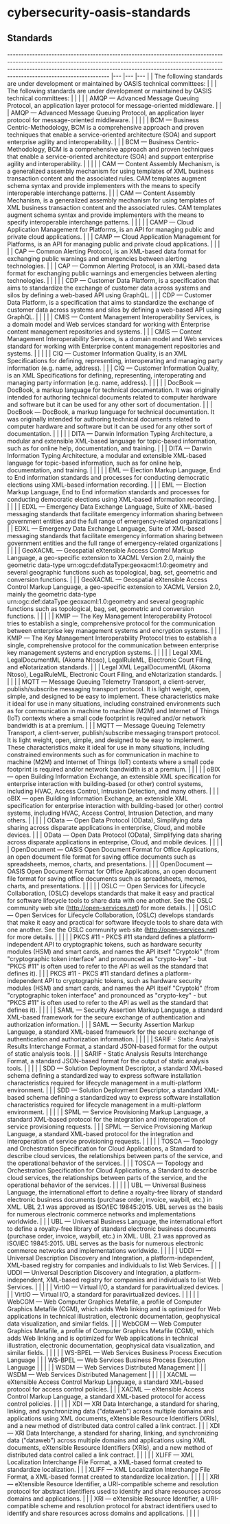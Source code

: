# cybersecurity-oasis-standards


## Standards

-------------------------------------------------------------------------------------------------------------------------------------------------------------------------------------------------------------------------------------------------------------------------------	|---	|---	|---	|
| The following standards are under development or maintained by OASIS technical committees:                                                                                                                                                                                                                                                                                                                                                                             	|   	|   	| The following standards are under development or maintained by OASIS technical committees:                                                                                                                                                                                                                                                                                                                                                                             	|   	|   	|   	|
| AMQP — Advanced Message Queuing Protocol, an application layer protocol for message-oriented middleware.                                                                                                                                                                                                                                                                                                                                                               	|   	|   	| AMQP — Advanced Message Queuing Protocol, an application layer protocol for message-oriented middleware.                                                                                                                                                                                                                                                                                                                                                               	|   	|   	|   	|
| BCM — Business Centric-Methodology, BCM is a comprehensive approach and proven techniques that enable a service-oriented architecture (SOA) and support enterprise agility and interoperability.                                                                                                                                                                                                                                                                       	|   	|   	| BCM — Business Centric-Methodology, BCM is a comprehensive approach and proven techniques that enable a service-oriented architecture (SOA) and support enterprise agility and interoperability.                                                                                                                                                                                                                                                                       	|   	|   	|   	|
| CAM — Content Assembly Mechanism, is a generalized assembly mechanism for using templates of XML business transaction content and the associated rules. CAM templates augment schema syntax and provide implementers with the means to specify interoperable interchange patterns.                                                                                                                                                                                     	|   	|   	| CAM — Content Assembly Mechanism, is a generalized assembly mechanism for using templates of XML business transaction content and the associated rules. CAM templates augment schema syntax and provide implementers with the means to specify interoperable interchange patterns.                                                                                                                                                                                     	|   	|   	|   	|
| CAMP — Cloud Application Management for Platforms, is an API for managing public and private cloud applications.                                                                                                                                                                                                                                                                                                                                                       	|   	|   	| CAMP — Cloud Application Management for Platforms, is an API for managing public and private cloud applications.                                                                                                                                                                                                                                                                                                                                                       	|   	|   	|   	|
| CAP — Common Alerting Protocol, is an XML-based data format for exchanging public warnings and emergencies between alerting technologies.                                                                                                                                                                                                                                                                                                                              	|   	|   	| CAP — Common Alerting Protocol, is an XML-based data format for exchanging public warnings and emergencies between alerting technologies.                                                                                                                                                                                                                                                                                                                              	|   	|   	|   	|
| CDP — Customer Data Platform, is a specification that aims to standardize the exchange of customer data across systems and silos by defining a web-based API using GraphQL.                                                                                                                                                                                                                                                                                            	|   	|   	| CDP — Customer Data Platform, is a specification that aims to standardize the exchange of customer data across systems and silos by defining a web-based API using GraphQL.                                                                                                                                                                                                                                                                                            	|   	|   	|   	|
| CMIS — Content Management Interoperability Services, is a domain model and Web services standard for working with Enterprise content management repositories and systems.                                                                                                                                                                                                                                                                                              	|   	|   	| CMIS — Content Management Interoperability Services, is a domain model and Web services standard for working with Enterprise content management repositories and systems.                                                                                                                                                                                                                                                                                              	|   	|   	|   	|
| CIQ — Customer Information Quality, is an XML Specifications for defining, representing, interoperating and managing party information (e.g. name, address).                                                                                                                                                                                                                                                                                                           	|   	|   	| CIQ — Customer Information Quality, is an XML Specifications for defining, representing, interoperating and managing party information (e.g. name, address).                                                                                                                                                                                                                                                                                                           	|   	|   	|   	|
| DocBook — DocBook, a markup language for technical documentation. It was originally intended for authoring technical documents related to computer hardware and software but it can be used for any other sort of documentation.                                                                                                                                                                                                                                       	|   	|   	| DocBook — DocBook, a markup language for technical documentation. It was originally intended for authoring technical documents related to computer hardware and software but it can be used for any other sort of documentation.                                                                                                                                                                                                                                       	|   	|   	|   	|
| DITA — Darwin Information Typing Architecture, a modular and extensible XML-based language for topic-based information, such as for online help, documentation, and training.                                                                                                                                                                                                                                                                                          	|   	|   	| DITA — Darwin Information Typing Architecture, a modular and extensible XML-based language for topic-based information, such as for online help, documentation, and training.                                                                                                                                                                                                                                                                                          	|   	|   	|   	|
| EML — Election Markup Language, End to End information standards and processes for conducting democratic elections using XML-based information recording.                                                                                                                                                                                                                                                                                                              	|   	|   	| EML — Election Markup Language, End to End information standards and processes for conducting democratic elections using XML-based information recording.                                                                                                                                                                                                                                                                                                              	|   	|   	|   	|
| EDXL — Emergency Data Exchange Language, Suite of XML-based messaging standards that facilitate emergency information sharing between government entities and the full range of emergency-related organizations                                                                                                                                                                                                                                                        	|   	|   	| EDXL — Emergency Data Exchange Language, Suite of XML-based messaging standards that facilitate emergency information sharing between government entities and the full range of emergency-related organizations                                                                                                                                                                                                                                                        	|   	|   	|   	|
| GeoXACML — Geospatial eXtensible Access Control Markup Language, a geo-specific extension to XACML Version 2.0, mainly the geometric data-type urn:ogc:def:dataType:geoxacml:1.0:geometry and several geographic functions such as topological, bag, set, geometric and conversion functions.                                                                                                                                                                          	|   	|   	| GeoXACML — Geospatial eXtensible Access Control Markup Language, a geo-specific extension to XACML Version 2.0, mainly the geometric data-type urn:ogc:def:dataType:geoxacml:1.0:geometry and several geographic functions such as topological, bag, set, geometric and conversion functions.                                                                                                                                                                          	|   	|   	|   	|
| KMIP — The Key Management Interoperability Protocol tries to establish a single, comprehensive protocol for the communication between enterprise key management systems and encryption systems.                                                                                                                                                                                                                                                                        	|   	|   	| KMIP — The Key Management Interoperability Protocol tries to establish a single, comprehensive protocol for the communication between enterprise key management systems and encryption systems.                                                                                                                                                                                                                                                                        	|   	|   	|   	|
| Legal XML LegalDocumentML (Akoma Ntoso), LegalRuleML, Electronic Court Filing, and eNotarization standards.                                                                                                                                                                                                                                                                                                                                                            	|   	|   	| Legal XML LegalDocumentML (Akoma Ntoso), LegalRuleML, Electronic Court Filing, and eNotarization standards.                                                                                                                                                                                                                                                                                                                                                            	|   	|   	|   	|
| MQTT — Message Queuing Telemetry Transport, a client-server, publish/subscribe messaging transport protocol. It is light weight, open, simple, and designed to be easy to implement. These characteristics make it ideal for use in many situations, including constrained environments such as for communication in machine to machine (M2M) and Internet of Things (IoT) contexts where a small code footprint is required and/or network bandwidth is at a premium. 	|   	|   	| MQTT — Message Queuing Telemetry Transport, a client-server, publish/subscribe messaging transport protocol. It is light weight, open, simple, and designed to be easy to implement. These characteristics make it ideal for use in many situations, including constrained environments such as for communication in machine to machine (M2M) and Internet of Things (IoT) contexts where a small code footprint is required and/or network bandwidth is at a premium. 	|   	|   	|   	|
| oBIX — open Building Information Exchange, an extensible XML specification for enterprise interaction with building-based (or other) control systems, including HVAC, Access Control, Intrusion Detection, and many others.                                                                                                                                                                                                                                            	|   	|   	| oBIX — open Building Information Exchange, an extensible XML specification for enterprise interaction with building-based (or other) control systems, including HVAC, Access Control, Intrusion Detection, and many others.                                                                                                                                                                                                                                            	|   	|   	|   	|
| OData — Open Data Protocol (OData), Simplifying data sharing across disparate applications in enterprise, Cloud, and mobile devices.                                                                                                                                                                                                                                                                                                                                   	|   	|   	| OData — Open Data Protocol (OData), Simplifying data sharing across disparate applications in enterprise, Cloud, and mobile devices.                                                                                                                                                                                                                                                                                                                                   	|   	|   	|   	|
| OpenDocument — OASIS Open Document Format for Office Applications, an open document file format for saving office documents such as spreadsheets, memos, charts, and presentations.                                                                                                                                                                                                                                                                                    	|   	|   	| OpenDocument — OASIS Open Document Format for Office Applications, an open document file format for saving office documents such as spreadsheets, memos, charts, and presentations.                                                                                                                                                                                                                                                                                    	|   	|   	|   	|
| OSLC — Open Services for Lifecycle Collaboration, (OSLC) develops standards that make it easy and practical for software lifecycle tools to share data with one another. See the OSLC community web site (http://open-services.net) for more details.                                                                                                                                                                                                                  	|   	|   	| OSLC — Open Services for Lifecycle Collaboration, (OSLC) develops standards that make it easy and practical for software lifecycle tools to share data with one another. See the OSLC community web site (http://open-services.net) for more details.                                                                                                                                                                                                                  	|   	|   	|   	|
| PKCS #11 - PKCS #11 standard defines a platform-independent API to cryptographic tokens, such as hardware security modules (HSM) and smart cards, and names the API itself "Cryptoki" (from "cryptographic token interface" and pronounced as "crypto-key" - but "PKCS #11" is often used to refer to the API as well as the standard that defines it).                                                                                                                	|   	|   	| PKCS #11 - PKCS #11 standard defines a platform-independent API to cryptographic tokens, such as hardware security modules (HSM) and smart cards, and names the API itself "Cryptoki" (from "cryptographic token interface" and pronounced as "crypto-key" - but "PKCS #11" is often used to refer to the API as well as the standard that defines it).                                                                                                                	|   	|   	|   	|
| SAML — Security Assertion Markup Language, a standard XML-based framework for the secure exchange of authentication and authorization information.                                                                                                                                                                                                                                                                                                                     	|   	|   	| SAML — Security Assertion Markup Language, a standard XML-based framework for the secure exchange of authentication and authorization information.                                                                                                                                                                                                                                                                                                                     	|   	|   	|   	|
| SARIF - Static Analysis Results Interchange Format, a standard JSON-based format for the output of static analysis tools.                                                                                                                                                                                                                                                                                                                                              	|   	|   	| SARIF - Static Analysis Results Interchange Format, a standard JSON-based format for the output of static analysis tools.                                                                                                                                                                                                                                                                                                                                              	|   	|   	|   	|
| SDD — Solution Deployment Descriptor, a standard XML-based schema defining a standardized way to express software installation characteristics required for lifecycle management in a multi-platform environment.                                                                                                                                                                                                                                                      	|   	|   	| SDD — Solution Deployment Descriptor, a standard XML-based schema defining a standardized way to express software installation characteristics required for lifecycle management in a multi-platform environment.                                                                                                                                                                                                                                                      	|   	|   	|   	|
| SPML — Service Provisioning Markup Language, a standard XML-based protocol for the integration and interoperation of service provisioning requests.                                                                                                                                                                                                                                                                                                                    	|   	|   	| SPML — Service Provisioning Markup Language, a standard XML-based protocol for the integration and interoperation of service provisioning requests.                                                                                                                                                                                                                                                                                                                    	|   	|   	|   	|
| TOSCA — Topology and Orchestration Specification for Cloud Applications, a Standard to describe cloud services, the relationships between parts of the service, and the operational behavior of the services.                                                                                                                                                                                                                                                          	|   	|   	| TOSCA — Topology and Orchestration Specification for Cloud Applications, a Standard to describe cloud services, the relationships between parts of the service, and the operational behavior of the services.                                                                                                                                                                                                                                                          	|   	|   	|   	|
| UBL — Universal Business Language, the international effort to define a royalty-free library of standard electronic business documents (purchase order, invoice, waybill, etc.) in XML. UBL 2.1 was approved as ISO/IEC 19845:2015. UBL serves as the basis for numerous electronic commerce networks and implementations worldwide.                                                                                                                                   	|   	|   	| UBL — Universal Business Language, the international effort to define a royalty-free library of standard electronic business documents (purchase order, invoice, waybill, etc.) in XML. UBL 2.1 was approved as ISO/IEC 19845:2015. UBL serves as the basis for numerous electronic commerce networks and implementations worldwide.                                                                                                                                   	|   	|   	|   	|
| UDDI — Universal Description Discovery and Integration, a platform-independent, XML-based registry for companies and individuals to list Web Services.                                                                                                                                                                                                                                                                                                                 	|   	|   	| UDDI — Universal Description Discovery and Integration, a platform-independent, XML-based registry for companies and individuals to list Web Services.                                                                                                                                                                                                                                                                                                                 	|   	|   	|   	|
| VirtIO — Virtual I/O, a standard for paravirtualized devices.                                                                                                                                                                                                                                                                                                                                                                                                          	|   	|   	| VirtIO — Virtual I/O, a standard for paravirtualized devices.                                                                                                                                                                                                                                                                                                                                                                                                          	|   	|   	|   	|
| WebCGM — Web Computer Graphics Metafile, a profile of Computer Graphics Metafile (CGM), which adds Web linking and is optimized for Web applications in technical illustration, electronic documentation, geophysical data visualization, and similar fields.                                                                                                                                                                                                          	|   	|   	| WebCGM — Web Computer Graphics Metafile, a profile of Computer Graphics Metafile (CGM), which adds Web linking and is optimized for Web applications in technical illustration, electronic documentation, geophysical data visualization, and similar fields.                                                                                                                                                                                                          	|   	|   	|   	|
| WS-BPEL — Web Services Business Process Execution Language                                                                                                                                                                                                                                                                                                                                                                                                             	|   	|   	| WS-BPEL — Web Services Business Process Execution Language                                                                                                                                                                                                                                                                                                                                                                                                             	|   	|   	|   	|
| WSDM — Web Services Distributed Management                                                                                                                                                                                                                                                                                                                                                                                                                             	|   	|   	| WSDM — Web Services Distributed Management                                                                                                                                                                                                                                                                                                                                                                                                                             	|   	|   	|   	|
| XACML — eXtensible Access Control Markup Language, a standard XML-based protocol for access control policies.                                                                                                                                                                                                                                                                                                                                                          	|   	|   	| XACML — eXtensible Access Control Markup Language, a standard XML-based protocol for access control policies.                                                                                                                                                                                                                                                                                                                                                          	|   	|   	|   	|
| XDI — XRI Data Interchange, a standard for sharing, linking, and synchronizing data ("dataweb") across multiple domains and applications using XML documents, eXtensible Resource Identifiers (XRIs), and a new method of distributed data control called a link contract.                                                                                                                                                                                             	|   	|   	| XDI — XRI Data Interchange, a standard for sharing, linking, and synchronizing data ("dataweb") across multiple domains and applications using XML documents, eXtensible Resource Identifiers (XRIs), and a new method of distributed data control called a link contract.                                                                                                                                                                                             	|   	|   	|   	|
| XLIFF — XML Localization Interchange File Format, a XML-based format created to standardize localization.                                                                                                                                                                                                                                                                                                                                                              	|   	|   	| XLIFF — XML Localization Interchange File Format, a XML-based format created to standardize localization.                                                                                                                                                                                                                                                                                                                                                              	|   	|   	|   	|
| XRI — eXtensible Resource Identifier, a URI-compatible scheme and resolution protocol for abstract identifiers used to identify and share resources across domains and applications.                                                                                                                                                                                                                                                                                   	|   	|   	| XRI — eXtensible Resource Identifier, a URI-compatible scheme and resolution protocol for abstract identifiers used to identify and share resources across domains and applications.                                                                                                                                                                                                                                                                                   	|   	|   	|   	|
